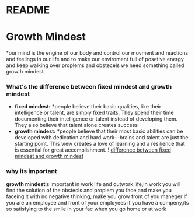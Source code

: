 # README
# Growth Mindest
*our mind is the engine of our body and control our movment and reactions and feelings in our life
and to make our enviroment full of posetive energy and keep walking over proplems and obstecels we need something called growth mindest 
### What's the difference between fixed mindest and growth mindest
* **fixed mindest:** *people believe their basic qualities, like their intelligence or talent, are simply fixed traits. They spend their time documenting their intelligence or talent instead of developing them. They also believe that talent alone creates success
* **growth mindest:** *people believe that their most basic abilities can be developed with dedication and hard work—brains and talent are just the starting point. This view creates a love of learning and a resilience that is essential for great accomplishment.
! [difference between fixed mindest and growth mindest]()

### why its important
**growth mindest**is important in work life and outwork life,in work you will find the solution of the obstecls and proplem you face,and make you faceing it with no negative thinking, make you grow front of you maneger if you are an employee and front of your employees if you have a compeny,its so satisfying to the smile in your fac when you go home or at work

